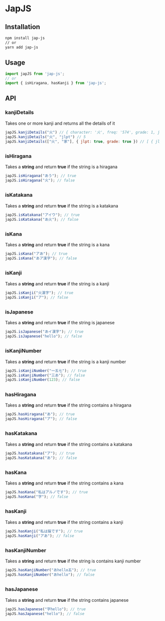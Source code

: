 # JapJS

## Installation

```bash
npm install jap-js
// or
yarn add jap-js
```

## Usage


```javascript
import japJS from 'jap-js';
// or
import { isHiragana, hasKanji } from 'jap-js';
```

## API

### kanjiDetails
Takes one or more kanji and returns all the details of it

```javascript
japJS.kanjiDetails("火") // { character: '火', freq: '574', grade: 1, jlpt: 5, stroke: 4...}
japJS.kanjiDetails("火", "jlpt") // 5
japJS.kanjiDetails(["火", "家"], { jlpt: true, grade: true }) // [ { jlpt: 5, grade: 2 }, { jlpt: 4, grade: 2 } ]
```

## 

### isHiragana
Takes a **string** and return **true** if the string is a hiragana

```javascript
japJS.isHiragana("あう"); // true
japJS.isHiragana("火"); // false
```

## 

### isKatakana
Takes a **string** and return **true** if the string is a katakana

```javascript
japJS.isKatakana("アイウ"); // true
japJS.isKatakana("あ火"); // false
```

## 

### isKana
Takes a **string** and return **true** if the string is a kana

```javascript
japJS.isKana("アあ"); // true
japJS.isKana("あア漢字"); // false
```

## 

### isKanji
Takes a **string** and return **true** if the string is a kanji

```javascript
japJS.isKanji("火漢字"); // true
japJS.isKanji("ア"); // false
```

## 

### isJapanese
Takes a **string** and return **true** if the string is japanese

```javascript
japJS.isJapanese("あイ漢字"); // true
japJS.isJapanese("hello"); // false
```

## 

### isKanjiNumber
Takes a **string** and return **true** if the string is a kanji number

```javascript
japJS.isKanjiNumber("一五七"); // true
japJS.isKanjiNumber("三あ"); // false
japJS.isKanjiNumber(123); // false
```

## 

### hasHiragana
Takes a **string** and return **true** if the string contains a hiragana

```javascript
japJS.hasHiragana("あ"); // true
japJS.hasHiragana("ア"); // false
```

## 

### hasKatakana
Takes a **string** and return **true** if the string contains a katakana

```javascript
japJS.hasKatakana("ア"); // true
japJS.hasKatakana("あ"); // false
```

## 

### hasKana
Takes a **string** and return **true** if the string contains a kana

```javascript
japJS.hasKana("私はアルノです"); // true
japJS.hasKana("字"); // false
```

## 

### hasKanji
Takes a **string** and return **true** if the string contains a kanji

```javascript
japJS.hasKanji("私は猫です"); // true
japJS.hasKanji("アあ"); // false
```

## 

### hasKanjiNumber
Takes a **string** and return **true** if the string is contains kanji number

```javascript
japJS.hasKanjiNumber("あhello五"); // true
japJS.hasKanjiNumber("あhello"); // false
```

## 

### hasJapanese
Takes a **string** and return **true** if the string contains japanese

```javascript
japJS.hasJapanese("字hello"); // true
japJS.hasJapanese("hello"); // false
```